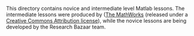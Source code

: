 This directory contains novice and intermediate level Matlab lessons. The intermediate lessons were produced by ([The MathWorks](http://www.mathworks.com.au/) (released under a [Creative Commons Attribution license](http://opendefinition.org/licenses/cc-by/)), while the novice lessons are being developed by the Research Bazaar team.


